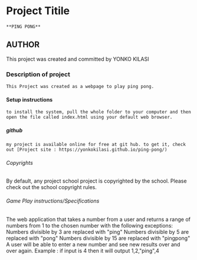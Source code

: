 # Project Titile
    **PING PONG**
## AUTHOR

 This project was created and committed by YONKO KILASI

### Description of project

    This Project was created as a webpage to play ping pong.

#### Setup instructions

    to install the system, pull the whole folder to your computer and then open the file called index.html using your default web browser.

##### github

    my project is available online for free at git hub. to get it, check out [Project site : https://yonkokilasi.github.io/ping-pong/)

###### Copyrights

By default, any project school project is copyrighted by the school. Please check out the school copyright rules.

###### Game Play instructions/Specifications

The web application that takes a number from a user and returns a range of numbers from 1 to the chosen number with the following exceptions:
Numbers divisible by 3 are replaced with "ping"
Numbers divisible by 5 are replaced with "pong"
Numbers divisible by 15 are replaced with "pingpong"
A user will be able to enter a new number and see new results over and over again.
Example :
if input is 4
then it will output 1,2,"ping",4
